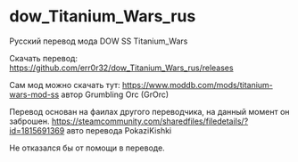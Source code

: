 # dow_Titanium_Wars_rus
Русский перевод мода DOW SS Titanium_Wars

Скачать перевод: 
https://github.com/err0r32/dow_Titanium_Wars_rus/releases

Сам мод можно скачать тут:
https://www.moddb.com/mods/titanium-wars-mod-ss
автор Grumbling Orc (GrOrc)

Перевод основан на фаилах другого переводчика, на данный момент он заброшен.
https://steamcommunity.com/sharedfiles/filedetails/?id=1815691369
авто перевода PokaziKishki

Не отказался бы от помощи в переводе.
